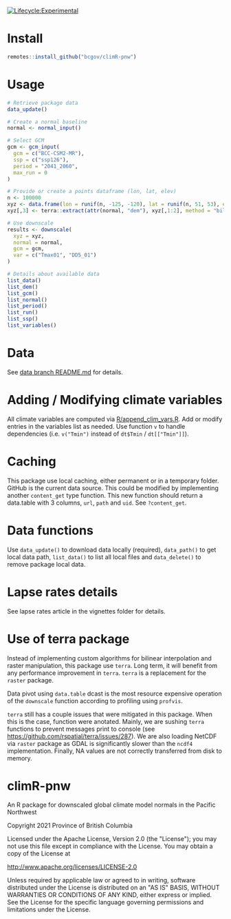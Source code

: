 <!-- badges: start -->
[![Lifecycle:Experimental](https://img.shields.io/badge/Lifecycle-Experimental-339999)](<Redirect-URL>)
<!-- badges: end -->

# Install

```r
remotes::install_github("bcgov/climR-pnw")
```

# Usage

```r
# Retrieve package data
data_update()

# Create a normal baseline
normal <- normal_input()

# Select GCM
gcm <- gcm_input(
  gcm = c("BCC-CSM2-MR"),
  ssp = c("ssp126"),
  period = "2041_2060",
  max_run = 0
)

# Provide or create a points dataframe (lon, lat, elev)
n <- 100000
xyz <- data.frame(lon = runif(n, -125, -120), lat = runif(n, 51, 53), elev = numeric(n))
xyz[,3] <- terra::extract(attr(normal, "dem"), xyz[,1:2], method = "bilinear")[,-1L]

# Use downscale
results <- downscale(
  xyz = xyz,
  normal = normal,
  gcm = gcm,
  var = c("Tmax01", "DD5_01")
)

# Details about available data
list_data()
list_dem()
list_gcm()
list_normal()
list_period()
list_run()
list_ssp()
list_variables()

```

# Data

See [data branch README.md](https://github.com/bcgov/climR-pnw/blob/data/README.md) for details.

# Adding / Modifying climate variables

All climate variables are computed via [R/append_clim_vars.R](./R/append_clim_vars.R). Add or modify entries in the variables list as needed. Use function `v` to handle dependencies (i.e. `v("Tmin")` instead of `dt$Tmin` / `dt[["Tmin"]]`).

# Caching

This package use local caching, either permanent or in a temporary folder. GitHub is the current data source. This could be modified by implementing another `content_get` type function. This new function should return a data.table with 3 columns, `url`, `path` and `uid`.
See `?content_get`.

# Data functions

Use `data_update()` to download data locally (required), `data_path()` to get local data path, `list_data()` to list all local files and `data_delete()` to remove package local data.

# Lapse rates details

See lapse rates article in the vignettes folder for details.

# Use of terra package

Instead of implementing custom algorithms for bilinear interpolation and raster manipulation, this package use `terra`. Long term, it will benefit from any performance improvement in `terra`. `terra` is a replacement for the `raster` package.

Data pivot using `data.table` dcast is the most resource expensive operation of the `downscale` function according to profiling using `profvis`.

`terra` still has a couple issues that were mitigated in this package. When this is the case, function were anotated. Mainly, we are sushing `terra` functions to prevent messages print to console (see https://github.com/rspatial/terra/issues/287). We are also loading NetCDF via `raster` package as GDAL is significantly slower than the `ncdf4` implementation. Finally, NA values are not correctly transferred from disk to memory.

# climR-pnw
An R package for downscaled global climate model normals in the Pacific Northwest

Copyright 2021 Province of British Columbia

Licensed under the Apache License, Version 2.0 (the "License"); you may not use this file except in compliance with the License. You may obtain a copy of the License at

http://www.apache.org/licenses/LICENSE-2.0

Unless required by applicable law or agreed to in writing, software distributed under the License is distributed on an "AS IS" BASIS, WITHOUT WARRANTIES OR CONDITIONS OF ANY KIND, either express or implied. See the License for the specific language governing permissions and limitations under the License.
